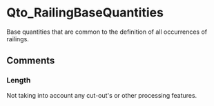 # Qto_RailingBaseQuantities

Base quantities that are common to the definition of all occurrences of railings.


## Comments

### Length

Not taking into account any cut-out's or other processing features.

